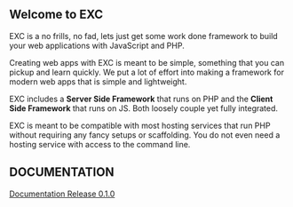 ## Welcome to EXC ##

EXC is a no frills, no fad, lets just get some work done framework to build your web applications with JavaScript and PHP.

Creating web apps with EXC is meant to be simple, something that you can pickup and learn quickly. We put a lot of effort into making a framework for modern web apps that is simple and lightweight.

EXC includes a **Server Side Framework** that runs on PHP and the **Client Side Framework** that runs on JS. Both loosely couple yet fully integrated.

EXC is meant to be compatible with most hosting services that run PHP without requiring any fancy setups or scaffolding. You do not even need a hosting service with access to the command line.


## DOCUMENTATION ##

[Documentation Release 0.1.0](doc_index.md)<BR>

